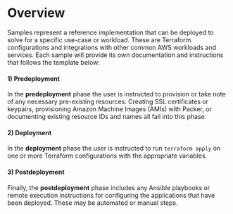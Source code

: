 # Overview

Samples represent a reference implementation that can be deployed to solve for a specific use-case or workload. These are Terraform configurations and integrations with other common AWS workloads and services. Each sample will provide its own documentation and instructions that follows the template below:

#### 1) Predeployment

In the **predeployment** phase the user is instructed to provision or take note of any necessary pre-existing resources. Creating SSL certificates or keypairs, provisioning Amazon Machine Images (AMIs) with Packer, or documenting existing resource IDs and names all fall into this phase.

#### 2) Deployment

In the **deployment** phase the user is instructed to run `terraform apply` on one or more Terraform configurations with the appropriate variables.

#### 3) Postdeployment

Finally, the **postdeployment** phase includes any Ansible playbooks or remote execution instructions for configuring the applications that have been deployed. These may be automated or manual steps.